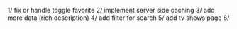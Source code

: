1/ fix or handle toggle favorite 
2/ implement server side caching
3/ add more data (rich description)
4/ add filter for search
5/ add tv shows page
6/ 
